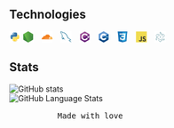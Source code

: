 ## Technologies
<span style="display: inline-block; margin-right: 10px;">
  <img src="https://raw.githubusercontent.com/devicons/devicon/master/icons/python/python-original.svg" width="20" alt="Python">
<span style="display: inline-block; margin-right: 10px;">
  <img src="https://raw.githubusercontent.com/devicons/devicon/master/icons/nodejs/nodejs-original.svg" width="20" alt="Node.js">
</span>
<span style="display: inline-block; margin-right: 10px;">
  <img src="https://raw.githubusercontent.com/devicons/devicon/master/icons/cloudflare/cloudflare-original.svg" width="20" alt="Cloudflare">
</span>
<span style="display: inline-block; margin-right: 10px;">
  <img src="https://raw.githubusercontent.com/devicons/devicon/master/icons/mysql/mysql-original.svg" width="20" alt="MySQL">
</span>
<span style="display: inline-block; margin-right: 10px;">
  <img src="https://raw.githubusercontent.com/devicons/devicon/master/icons/csharp/csharp-original.svg" width="20" alt="C#">
</span>
<span style="display: inline-block; margin-right: 10px;">
  <img src="https://raw.githubusercontent.com/devicons/devicon/master/icons/cplusplus/cplusplus-original.svg" width="20" alt="C++">
</span>
<span style="display: inline-block; margin-right: 10px;">
  <img src="https://raw.githubusercontent.com/devicons/devicon/master/icons/css3/css3-original.svg" width="20" alt="CSS">
</span>
<span style="display: inline-block; margin-right: 10px;">
  <img src="https://raw.githubusercontent.com/devicons/devicon/master/icons/javascript/javascript-original.svg" width="20" alt="JavaScript">
</span>
<span style="display: inline-block; margin-right: 10px;">
  <img src="https://raw.githubusercontent.com/devicons/devicon/master/icons/electron/electron-original.svg" width="20" alt="Electron">
</span>

## Stats
<img src="https://github-readme-stats.vercel.app/api?username=sudomoshi&show_icons=true&theme=dark" alt="GitHub stats" />
<br>
<img src="https://github-readme-stats.vercel.app/api/top-langs/?username=sudomoshi&theme=dark&layout=compact" alt="GitHub Language Stats" />


<p style="text-align: center;"><samp>Made with love</samp></p>
